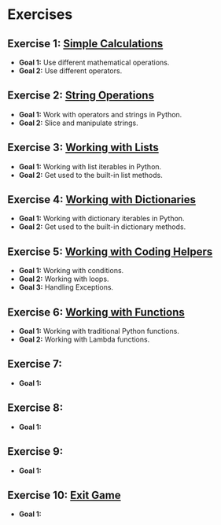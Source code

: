 # Exercises

## Exercise 1: [Simple Calculations](exercise/exercise_01.md)

* **Goal 1:** Use different mathematical operations.
* **Goal 2:** Use different operators.

## Exercise 2: [String Operations](exercise/exercise_02.md)

* **Goal 1:** Work with operators and strings in Python.
* **Goal 2:** Slice and manipulate strings.

## Exercise 3: [Working with Lists](exercise/exercise_03.md)

* **Goal 1:** Working with list iterables in Python.
* **Goal 2:** Get used to the built-in list methods.

## Exercise 4: [Working with Dictionaries](exercise/exercise_04.md)

* **Goal 1:** Working with dictionary iterables in Python.
* **Goal 2:** Get used to the built-in dictionary methods.

## Exercise 5: [Working with Coding Helpers](exercise/exercise_05.md)

* **Goal 1:** Working with conditions.
* **Goal 2:** Working with loops.
* **Goal 3:** Handling Exceptions.

## Exercise 6: [Working with Functions](exercise/exercise_06.md)

* **Goal 1:** Working with traditional Python functions.
* **Goal 2:** Working with Lambda functions.

## Exercise 7:[](exercise/exercise_07.md)

* **Goal 1:** 

## Exercise 8:[](exercise/exercise_08.md)

* **Goal 1:** 

## Exercise 9:[](exercise/exercise_09.md)

* **Goal 1:** 

## Exercise 10: [Exit Game](exercise/exercise_10.md)

* **Goal 1:** 
